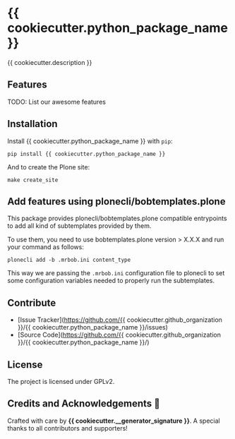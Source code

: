 # {{ cookiecutter.python_package_name }}

{{ cookiecutter.description }}

## Features

TODO: List our awesome features

## Installation

Install {{ cookiecutter.python_package_name }} with `pip`:

```shell
pip install {{ cookiecutter.python_package_name }}
```
And to create the Plone site:

```shell
make create_site

```

## Add features using plonecli/bobtemplates.plone

This package provides plonecli/bobtemplates.plone compatible entrypoints to add all kind of subtemplates provided by them.

To use them, you need to use bobtemplates.plone version > X.X.X and run your command as follows:

```shell
plonecli add -b .mrbob.ini content_type
```

This way we are passing the `.mrbob.ini` configuration file to plonecli to set some configuration variables needed to properly run the subtemplates.


## Contribute

- [Issue Tracker](https://github.com/{{ cookiecutter.github_organization }}/{{ cookiecutter.python_package_name }}/issues)
- [Source Code](https://github.com/{{ cookiecutter.github_organization }}/{{ cookiecutter.python_package_name }}/)

## License

The project is licensed under GPLv2.

## Credits and Acknowledgements 🙏

Crafted with care by **{{ cookiecutter.__generator_signature }}**. A special thanks to all contributors and supporters!
